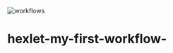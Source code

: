 ![workflows](https://github.com/Heilig-Di/hexlet-my-first-workflow-/tree/7e32aada57af354d2372540774673414408808bc/.github/workflows)

# hexlet-my-first-workflow-
